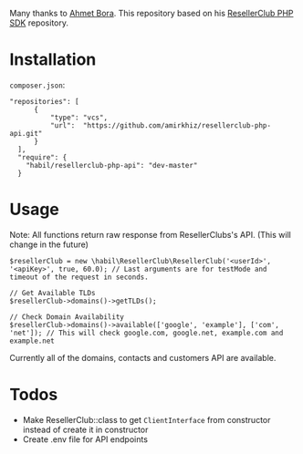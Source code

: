 Many thanks to [Ahmet Bora](https://github.com/afbora "Ahmet Bora"). This repository based on his [ResellerClub PHP SDK](https://github.com/afbora/resellerclub-php-sdk "ResellerClub PHP SDK") repository.
# Installation
`composer.json`:
```
"repositories": [
      {
          "type": "vcs",
          "url":  "https://github.com/amirkhiz/resellerclub-php-api.git"
      }
  ],
  "require": {
    "habil/resellerclub-php-api": "dev-master"
  }
  ```

# Usage
Note: All functions return raw response from ResellerClubs's API. (This will change in the future)
```
$resellerClub = new \habil\ResellerClub\ResellerClub('<userId>', '<apiKey>', true, 60.0); // Last arguments are for testMode and timeout of the request in seconds.

// Get Available TLDs
$resellerClub->domains()->getTLDs();

// Check Domain Availability
$resellerClub->domains()->available(['google', 'example'], ['com', 'net']); // This will check google.com, google.net, example.com and example.net
```

Currently all of the domains, contacts and customers API are available.

# Todos
- Make ResellerClub::class to get `ClientInterface` from constructor instead of create it in constructor
- Create .env file for API endpoints
